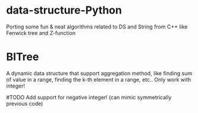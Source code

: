 # data-structure-Python
Porting some fun &amp; neat algorithms related to DS and String from C++ like Fenwick tree and Z-function

# BITree
A dynamic data structure that support aggregation method, like finding sum of value in a range, finding the k-th element in a range, etc.. Only work with integer!

#TODO
Add support for negative integer! (can mimic symmetrically previous code)
